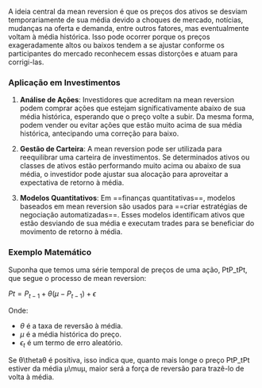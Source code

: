 A ideia central da mean reversion é que os preços dos ativos se desviam temporariamente de sua média devido a choques de mercado, notícias, mudanças na oferta e demanda, entre outros fatores, mas eventualmente voltam à média histórica. Isso pode ocorrer porque os preços exageradamente altos ou baixos tendem a se ajustar conforme os participantes do mercado reconhecem essas distorções e atuam para corrigi-las.
### Aplicação em Investimentos

1. **Análise de Ações**: Investidores que acreditam na mean reversion podem comprar ações que estejam significativamente abaixo de sua média histórica, esperando que o preço volte a subir. Da mesma forma, podem vender ou evitar ações que estão muito acima de sua média histórica, antecipando uma correção para baixo.
    
2. **Gestão de Carteira**: A mean reversion pode ser utilizada para reequilibrar uma carteira de investimentos. Se determinados ativos ou classes de ativos estão performando muito acima ou abaixo de sua média, o investidor pode ajustar sua alocação para aproveitar a expectativa de retorno à média.
    
3. **Modelos Quantitativos**: Em ==finanças quantitativas==, modelos baseados em mean reversion são usados para ==criar estratégias de negociação automatizadas==. Esses modelos identificam ativos que estão desviando de sua média e executam trades para se beneficiar do movimento de retorno à média.
### Exemplo Matemático

Suponha que temos uma série temporal de preços de uma ação, PtP_tPt​, que segue o processo de mean reversion:

$Pt=P_{t−1}+θ(μ−P_{t−1})+ϵ$

Onde:

- $θ$ é a taxa de reversão à média.
- $μ$ é a média histórica do preço.
- $\epsilon_t$​ é um termo de erro aleatório.

Se θ\thetaθ é positiva, isso indica que, quanto mais longe o preço PtP_tPt​ estiver da média μ\muμ, maior será a força de reversão para trazê-lo de volta à média.